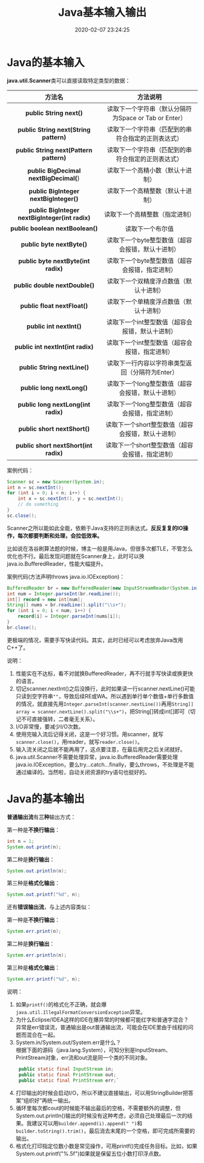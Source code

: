 ﻿---
title: Java基本输入输出
date: 2020-02-07 23:24:25
summary: 本文深入剖析Java输入输出的那些细节。
tags:
- Java
categories:
- Java
---

# Java的基本输入

**java.util.Scanner**类可以直接读取特定类型的数据：

| 方法名 | 方法说明 |
|:----:|:----:|
| **public String next()** | 读取下一个字符串（默认分隔符为Space or Tab or Enter）|
| **public String next​(String pattern)** | 读取下一个字符串（匹配到的串符合指定的正则表达式）|
| **public String next​(Pattern pattern)** | 读取下一个字符串（匹配到的串符合指定的正则表达式）|
| **public BigDecimal nextBigDecimal(**) | 读取下一个高精小数（默认十进制）|
| **public BigInteger nextBigInteger()** | 读取下一个高精整数（默认十进制）|
| **public BigInteger nextBigInteger​(int radix)** | 读取下一个高精整数（指定进制）|
| **public boolean nextBoolean()** | 读取下一个布尔值 |
| **public byte nextByte()** | 读取下一个byte整型数值（超容会报错，默认十进制）|
| **public byte nextByte​(int radix)** | 读取下一个byte整型数值（超容会报错，指定进制）|
| **public double nextDouble()** | 读取下一个双精度浮点数值（默认十进制）|
| **public float nextFloat()** | 读取下一个单精度浮点数值（默认十进制）|
| **public int nextInt()** | 读取下一个int整型数值（超容会报错，默认十进制）|
| **public int nextInt​(int radix)** | 读取下一个int整型数值（超容会报错，指定进制）|
| **public String nextLine()** | 读取下一行内容以字符串类型返回（分隔符为Enter）|
| **public long nextLong()** | 读取下一个long整型数值（超容会报错，默认十进制）|
| **public long nextLong​(int radix)** | 读取下一个long整型数值（超容会报错，指定进制）|
| **public short nextShort()** | 读取下一个short整型数值（超容会报错，默认十进制）|
| **public short nextShort​(int radix)** | 读取下一个short整型数值（超容会报错，指定进制）|

案例代码：
```java
Scanner sc = new Scanner(System.in);
int n = sc.nextInt();
for (int i = 0; i < n; i++) {
    int x = sc.nextInt(), y = sc.nextInt();
    // do something
}
sc.close();
```

Scanner之所以能如此全能，依赖于Java支持的正则表达式。**反反复复的IO操作，每次都要判断和处理，会拉低效率。**

比如说在洛谷刷算法题的时候，博主一般是用Java，但很多次都TLE，不管怎么优化也不行。最后发现问题就在Scanner身上，此时可以换java.io.BufferedReader，性能大幅提升。

案例代码(方法声明throws java.io.IOException)：
```java
BufferedReader br = new BufferedReader(new InputStreamReader(System.in));
int num = Integer.parseInt(br.readLine());
int[] record = new int[num];
String[] nums = br.readLine().split("\\s+");
for (int i = 0; i < num; i++) {
    record[i] = Integer.parseInt(nums[i]);
}
br.close();
```

更极端的情况，需要手写快读代码。其实，此时已经可以考虑放弃Java改用C++了。

说明：
1. 性能实在不达标，看不对就换BufferedReader，再不行就手写快读或换更快的语言。
2. 切记scanner.nextInt()之后没换行，此时如果读一行scanner.nextLine()可能只读到空字符串`""`，导致后续RE或WA。所以遇到单行单个数值+单行多数值的情况，就直接先用`Integer.parseInt(scanner.nextLine())`再用`String[] array = scanner.nextLine().split("\\s+")`，把String[]转成int[]即可（切记不可直接强转，二者毫无关系）。
3. I/O非常慢，要减少I/O次数。
4. 使用完输入流后记得关闭，这是一个好习惯。用scanner，就写`scanner.close()`，用reader，就写`reader.close()`。
5. 输入流关闭之后就不能再用了，这点要注意，在最后用完之后关闭就好。
6. java.util.Scanner不需要处理异常，java.io.BufferedReader需要处理java.io.IOException，要么try...catch...finally，要么throws，不处理是不能通过编译的。当然啦，自动关闭资源的try语句也挺好的。

# Java的基本输出

**普通输出流**有**三种**输出方式：

第一种是**不换行输出**：
```java
int n = 1;
System.out.print(n);
```

第二种是**换行输出**：

```java
System.out.println(n);
```

第三种是**格式化输出**：

```java
System.out.printf("%d", n);
```

还有**错误输出流**，与上述内容类似：

第一种是**不换行输出**：
```java
System.err.print(n);
```

第二种是**换行输出**：

```java
System.err.println(n);
```

第三种是**格式化输出**：

```java
System.err.printf("%d", n);
```

说明：
1. 如果`printf()`的格式化不正确，就会爆`java.util.IllegalFormatConversionException`异常。
2. 为什么Eclipse/IDEA这样的IDE在爆异常的时候都可能红字和普通字混合？<br>异常是err错误流，普通输出是out普通输出流，可能会在IDE里由于线程的问题而混合在一起。
3. System.in/System.out/System.err是什么？<br>根据下面的源码（java.lang.System），可知分别是InputStream、PrintStream对象，err流和out流是同一个类的不同对象。
   ```java
    public static final InputStream in;
    public static final PrintStream out;
    public static final PrintStream err;`
4. 打印输出的时候会启动I/O，所以不建议直接输出，可以用StringBuilder把答案“组织好”再统一输出。
5. 循环里每次都cout的时候能不输出最后的空格，不需要额外的调整，但System.out.println()输出的时候没有这种考虑，必须自己处理最后一次的结果。我建议可以用`builder.append(i).append(" ")`和`builder.toString().trim()`，最后消去末尾的一个空格，即可完成所需要的输出。
6. 格式化打印指定位数小数是常见操作，可用printf()完成任务目标。比如，如果System.out.printf("%.5f")如果就是保留五位小数打印浮点数。
